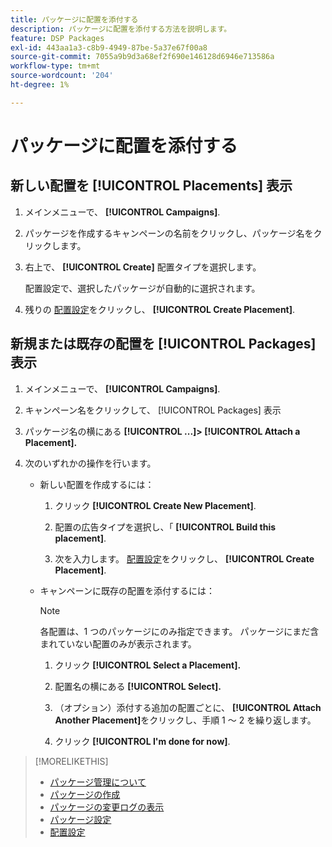 ```yaml
---
title: パッケージに配置を添付する
description: パッケージに配置を添付する方法を説明します。
feature: DSP Packages
exl-id: 443aa1a3-c8b9-4949-87be-5a37e67f00a8
source-git-commit: 7055a9b9d3a68ef2f690e146128d6946e713586a
workflow-type: tm+mt
source-wordcount: '204'
ht-degree: 1%

---
```


# パッケージに配置を添付する

## 新しい配置を [!UICONTROL Placements] 表示

1. メインメニューで、 **[!UICONTROL Campaigns]**.

1. パッケージを作成するキャンペーンの名前をクリックし、パッケージ名をクリックします。

1. 右上で、 **[!UICONTROL Create]** 配置タイプを選択します。

   配置設定で、選択したパッケージが自動的に選択されます。

1. 残りの [配置設定](/help/dsp/campaign-management/placements/placement-settings.md)をクリックし、 **[!UICONTROL Create Placement]**.

## 新規または既存の配置を [!UICONTROL Packages] 表示

1. メインメニューで、 **[!UICONTROL Campaigns]**.

1. キャンペーン名をクリックして、 [!UICONTROL Packages] 表示

1. パッケージ名の横にある  **[!UICONTROL ...]> [!UICONTROL Attach a Placement].**

1. 次のいずれかの操作を行います。

   * 新しい配置を作成するには：

      1. クリック **[!UICONTROL Create New Placement]**.

      1. 配置の広告タイプを選択し、「 **[!UICONTROL Build this placement]**.

      1. 次を入力します。 [配置設定](/help/dsp/campaign-management/placements/placement-settings.md)をクリックし、 **[!UICONTROL Create Placement]**.
   * キャンペーンに既存の配置を添付するには：

      >[!NOTE]
      >
      >各配置は、1 つのパッケージにのみ指定できます。 パッケージにまだ含まれていない配置のみが表示されます。

      1. クリック **[!UICONTROL Select a Placement].**

      1. 配置名の横にある **[!UICONTROL Select].**

      1. （オプション）添付する追加の配置ごとに、 **[!UICONTROL Attach Another Placement]**&#x200B;をクリックし、手順 1 ～ 2 を繰り返します。

      1. クリック **[!UICONTROL I'm done for now]**.


>[!MORELIKETHIS]
>
>* [パッケージ管理について](package-about.md)
>* [パッケージの作成](package-create.md)
>* [パッケージの変更ログの表示](package-change-log.md)
>* [パッケージ設定](package-settings.md)
>* [配置設定](/help/dsp/campaign-management/placements/placement-settings.md)

